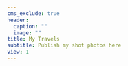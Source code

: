 ```yaml
---
cms_exclude: true
header:
  caption: ""
  image: ""
title: My Travels
subtitle: Publish my shot photos here
view: 1
---
```

